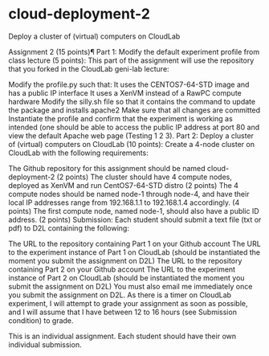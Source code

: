 # cloud-deployment-2
Deploy a cluster of (virtual) computers on CloudLab 

Assignment 2 (15 points)¶
Part 1: Modify the default experiment profile from class lecture (5 points):
This part of the assignment will use the repository that you forked in the CloudLab geni-lab lecture:

Modify the profile.py such that:
It uses the CENTOS7-64-STD image and has a public IP interface
It uses a XenVM instead of a RawPC compute hardware
Modify the silly.sh file so that it contains the command to update the package and installs apache2
Make sure that all changes are committed
Instantiate the profile and confirm that the experiment is working as intended (one should be able to access the public IP address at port 80 and view the default Apache web page (Testing 1 2 3).
Part 2: Deploy a cluster of (virtual) computers on CloudLab (10 points):
Create a 4-node cluster on CloudLab with the following requirements:

The Github repository for this assignment should be named cloud-deployment-2 (2 points)
The cluster should have 4 compute nodes, deployed as XenVM and run CentOS7-64-STD distro (2 points)
The 4 compute nodes should be named node-1 through node-4, and have their local IP addresses range from 192.168.1.1 to 192.168.1.4 accordingly. (4 points)
The first compute node, named node-1, should also have a public ID address. (2 points)
Submission:
Each student should submit a text file (txt or pdf) to D2L containing the following:

The URL to the repository containing Part 1 on your Github account
The URL to the experiment instance of Part 1 on CloudLab (should be instantiated the moment you submit the assignment on D2L)
The URL to the repository containing Part 2 on your Github account
The URL to the experiment instance of Part 2 on CloudLab (should be instantiated the moment you submit the assignment on D2L)
You must also email me immediately once you submit the assignment on D2L. As there is a timer on CloudLab experiment, I will attempt to grade your assignment as soon as possible, and I will assume that I have between 12 to 16 hours (see Submission condition) to grade.

This is an individual assignment. Each student should have their own individual submission.
